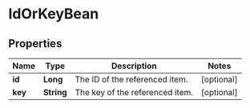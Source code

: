 

# IdOrKeyBean


## Properties

Name | Type | Description | Notes
------------ | ------------- | ------------- | -------------
**id** | **Long** | The ID of the referenced item. |  [optional]
**key** | **String** | The key of the referenced item. |  [optional]



